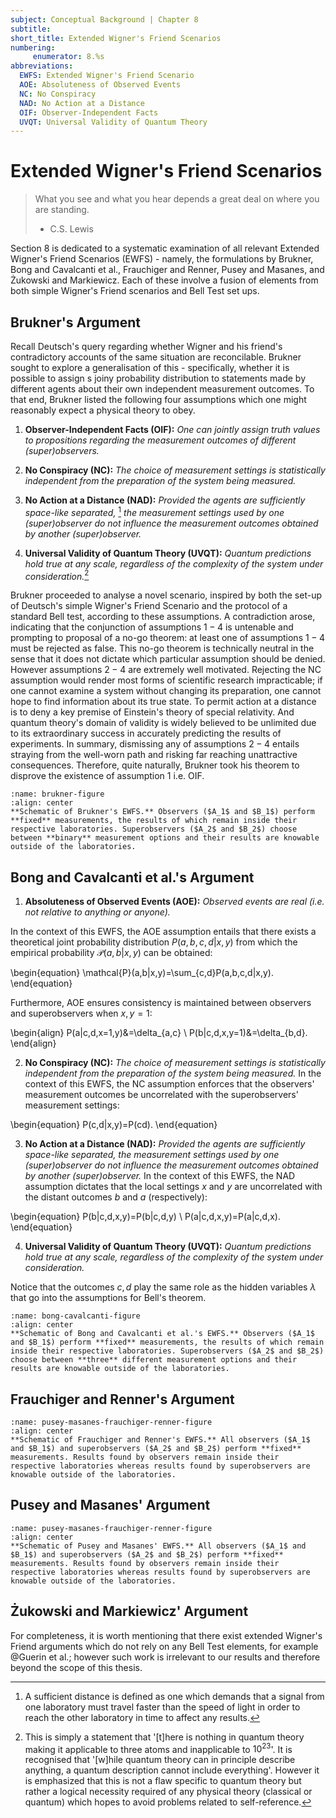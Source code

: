 ```yaml
---
subject: Conceptual Background | Chapter 8
subtitle:
short_title: Extended Wigner's Friend Scenarios
numbering: 
     enumerator: 8.%s
abbreviations:
  EWFS: Extended Wigner's Friend Scenario
  AOE: Absoluteness of Observed Events
  NC: No Conspiracy
  NAD: No Action at a Distance 
  OIF: Observer-Independent Facts
  UVQT: Universal Validity of Quantum Theory
---
```


# Extended Wigner's Friend Scenarios

> What you see and what you hear depends a great deal on where you are standing.
> - C.S. Lewis

Section 8 is dedicated to a systematic examination of all relevant Extended Wigner's Friend Scenarios (EWFS) - namely, the formulations by Brukner, Bong and Cavalcanti et al., Frauchiger and Renner, Pusey and Masanes, and Żukowski and Markiewicz. Each of these involve a fusion of elements from both simple Wigner's Friend scenarios and Bell Test set ups.

## Brukner's Argument

Recall Deutsch's query regarding whether Wigner and his friend's contradictory accounts of the same situation are reconcilable. Brukner sought to explore a generalisation of this - specifically, whether it is possible to assign s joiny probability distribution to statements made by different agents about their own independent measurement outcomes. To that end, Brukner listed the following four assumptions which one might reasonably expect a physical theory to obey.

1. **Observer-Independent Facts (OIF):** *One can jointly assign truth values to propositions regarding the measurement outcomes of different (super)observers.*

2. **No Conspiracy (NC):** *The choice of measurement settings is statistically independent from the preparation of the system being measured.*

3. **No Action at a Distance (NAD):** *Provided the agents are sufficiently space-like separated,* [^1] *the measurement settings used by one (super)observer do not influence the measurement outcomes obtained by another (super)observer.*

4. **Universal Validity of Quantum Theory (UVQT):** *Quantum predictions hold true at any scale, regardless of the complexity of the system under consideration.*[^2]

Brukner proceeded to analyse a novel scenario, inspired by both the set-up of Deutsch's simple Wigner's Friend Scenario and the protocol of a standard Bell test, according to these assumptions.
A contradiction arose, indicating that the conjunction of assumptions $1-4$ is untenable and prompting to proposal of a no-go theorem: at least one of assumptions $1-4$ must be rejected as false. This no-go theorem is technically neutral in the sense that it does not dictate which particular assumption should be denied. However assumptions $2-4$ are extremely well motivated. Rejecting the NC assumption would render most forms of scientific research impracticable; if one cannot examine a system without changing its preparation, one cannot hope to find information about its true state. To permit action at a distance is to deny a key premise of Einstein's theory of special relativity. And quantum theory's domain of validity is widely believed to be unlimited due to its extraordinary success in accurately predicting the results of experiments. In summary, dismissing any of assumptions $2-4$ entails straying from the well-worn path and risking far reaching unattractive consequences. Therefore, quite naturally, Brukner took his theorem to disprove the existence of assumption $1$ i.e. OIF.

```{figure} brukner-figure.jpg
:name: brukner-figure
:align: center
**Schematic of Brukner's EWFS.** Observers ($A_1$ and $B_1$) perform **fixed** measurements, the results of which remain inside their respective laboratories. Superobservers ($A_2$ and $B_2$) choose between **binary** measurement options and their results are knowable outside of the laboratories.
```


## Bong and Cavalcanti et al.'s Argument

1. **Absoluteness of Observed Events (AOE):** *Observed events are real (i.e. not relative to anything or anyone).* 

In the context of this EWFS, the AOE assumption entails that there exists a theoretical joint probability distribution $P(a,b,c,d|x,y)$ from which the empirical probability $\mathcal{P}(a,b|x,y)$ can be obtained: 

\begin{equation}
\mathcal{P}(a,b|x,y)=\sum_{c,d}P(a,b,c,d|x,y).
\end{equation} 

Furthermore, AOE ensures consistency is maintained between observers and superobservers when $x,y=1$: 

\begin{align}
P(a|c,d,x=1,y)&=\delta_{a,c} \\
 P(b|c,d,x,y=1)&=\delta_{b,d}.
\end{align}

2. **No Conspiracy (NC):** *The choice of measurement settings is statistically independent from the preparation of the system being measured.* In the context of this EWFS, the NC assumption enforces that the observers' measurement outcomes be uncorrelated with the superobservers' measurement settings:

\begin{equation}
P(c,d|x,y)=P(cd).
\end{equation}

3. **No Action at a Distance (NAD):** *Provided the agents are sufficiently space-like separated, the measurement settings used by one (super)observer do not influence the measurement outcomes obtained by another (super)observer.* In the context of this EWFS, the NAD assumption dictates that the local settings $x$ and $y$ are uncorrelated with the distant outcomes $b$ and $a$ (respectively):

\begin{equation}
P(b|c,d,x,y)=P(b|c,d,y) \\
P(a|c,d,x,y)=P(a|c,d,x).
\end{equation}

4. **Universal Validity of Quantum Theory (UVQT):** *Quantum predictions hold true at any scale, regardless of the complexity of the system under consideration.*

Notice that the outcomes $c,d$ play the same role as the hidden variables $\lambda$ that go into the assumptions for Bell's theorem.

```{figure} bong-cavalcanti-figure.jpg
:name: bong-cavalcanti-figure
:align: center
**Schematic of Bong and Cavalcanti et al.'s EWFS.** Observers ($A_1$ and $B_1$) perform **fixed** measurements, the results of which remain inside their respective laboratories. Superobservers ($A_2$ and $B_2$) choose between **three** different measurement options and their results are knowable outside of the laboratories.
```

## Frauchiger and Renner's Argument

```{figure} pusey-masanes-frauchiger-renner-figure.jpg
:name: pusey-masanes-frauchiger-renner-figure
:align: center
**Schematic of Frauchiger and Renner's EWFS.** All observers ($A_1$ and $B_1$) and superobservers ($A_2$ and $B_2$) perform **fixed** measurements. Results found by observers remain inside their respective laboratories whereas results found by superobservers are knowable outside of the laboratories.
```

## Pusey and Masanes' Argument

```{figure} pusey-masanes-frauchiger-renner-figure.jpg
:name: pusey-masanes-frauchiger-renner-figure
:align: center
**Schematic of Pusey and Masanes' EWFS.** All observers ($A_1$ and $B_1$) and superobservers ($A_2$ and $B_2$) perform **fixed** measurements. Results found by observers remain inside their respective laboratories whereas results found by superobservers are knowable outside of the laboratories.
```

## Żukowski and Markiewicz' Argument

For completeness, it is worth mentioning that there exist extended Wigner's Friend arguments which do not rely on any Bell Test elements, for example @Guerin et al.; however such work is irrelevant to our results and therefore beyond the scope of this thesis.


[^1]: A sufficient distance is defined as one which demands that a signal from one laboratory must travel faster than the speed of light in order to reach the other laboratory in time to affect any results.

[^2]: This is simply a statement that '[t]here is nothing in quantum theory making it applicable to three atoms and inapplicable to $10^{23}$'. It is recognised that '[w]hile quantum theory can in principle describe anything, a quantum description cannot include everything'. However it is emphasized that this is not a flaw specific to quantum theory but rather a logical necessity required of any physical theory (classical or quantum) which hopes to avoid problems related to self-reference.